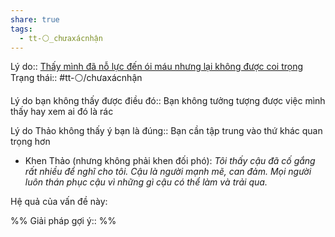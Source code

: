 ```yaml
---
share: true
tags:
  - tt-⚪_chưaxácnhận
---
```


Lý do:: [Thấy mình đã nỗ lực đến ói máu nhưng lại không được coi trọng](../../Quan%20%C4%91i%E1%BB%83m,%20th%C3%A1i%20%C4%91%E1%BB%99,%20nguy%C3%AAn%20t%E1%BA%AFc%20s%E1%BB%91ng,%20%C4%91i%E1%BB%81u%20m%C3%ACnh%20th%E1%BA%A5y%20ho%E1%BA%B7c%20c%E1%BA%A3m%20nh%E1%BA%ADn/C%E1%BA%A3m%20nh%E1%BA%ADn%20v%E1%BB%81%20ng%C6%B0%E1%BB%9Di%20kh%C3%A1c/Th%E1%BA%A5y%20m%C3%ACnh%20%C4%91%C3%A3%20n%E1%BB%97%20l%E1%BB%B1c%20%C4%91%E1%BA%BFn%20%C3%B3i%20m%C3%A1u%20nh%C6%B0ng%20l%E1%BA%A1i%20kh%C3%B4ng%20%C4%91%C6%B0%E1%BB%A3c%20coi%20tr%E1%BB%8Dng.md)
Trạng thái:: #tt-⚪/chưaxácnhận

Lý do bạn không thấy được điều đó:: Bạn không tưởng tượng được việc mình thấy hay xem ai đó là rác

Lý do Thảo không thấy ý bạn là đúng:: Bạn cần tập trung vào thứ khác quan trọng hơn

- Khen Thảo (nhưng không phải khen đối phó): _Tôi thấy cậu đã cố gắng rất nhiều để nghĩ cho tôi. Cậu là người mạnh mẽ, can đảm. Mọi người luôn thán phục cậu vì những gì cậu có thể làm và trải qua._

Hệ quả của vấn đề này:


%%
Giải pháp gợi ý:: 
%%


